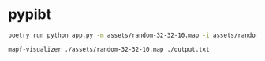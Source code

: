 # pypibt

```sh
poetry run python app.py -m assets/random-32-32-10.map -i assets/random-32-32-10-random-1.scen -N 200
```

```sh
mapf-visualizer ./assets/random-32-32-10.map ./output.txt
```
